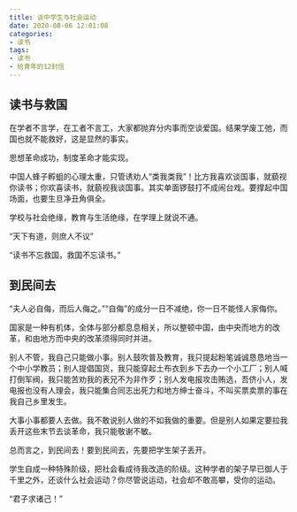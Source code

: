 ```yaml
---
title: 谈中学生与社会运动
date: 2020-08-06 12:01:08
categories:
- 读书
tags:
- 读书
- 给青年的12封信
---
```


## 读书与救国

在学者不言学，在工者不言工，大家都抛弃分内事而空谈爱国。结果学废工弛，而国也就不能救好，这是显然的事实。

思想革命成功，制度革命才能实现。

中国人蜂子孵蛆的心理太重，只管诱劝人“类我类我”！比方我喜欢谈国事，就藐视你读书；你欢喜读书，就藐视我谈国事。其实单面锣鼓打不成闹台戏。要撑起中国场面，也要生旦净丑角俱全。

学校与社会绝缘，教育与生活绝缘，在学理上就说不通。

“天下有道，则庶人不议”

“读书不忘救国，救国不忘读书。”

## 到民间去

“夫人必自侮，而后人侮之。”“自侮”的成分一日不减绝，你一日不能怪人家侮你。

国家是一种有机体，全体与部分都息息相关，所以整顿中国，由中央而地方的改革，和由地方而中央的改革须得同时并进。

别人不管，我自己只能做小事。别人鼓吹普及教育，我只提起粉笔诚诚恳恳地当一个中小学教员；别人提倡国货，我只能穿起土布衣到乡下去办一个小工厂；别人喊打倒军阀，我只能苦劝我的表兄不为非作歹；别人发电报攻击贿选，吾侪小人，发电报也没有人理会，我只能集合同志出死力和地方绅士奋斗，不叫买票卖票的事在我自己乡里发生。

大事小事都要人去做。我不敢说别人做的不如我做的重要。但是别人如果定要拉我丢开这些末节去谈革命，我只能敬谢不敏。

总而言之，到民间去！要到民间去，先要把学生架子丢开。

学生自成一种特殊阶级，把社会看成待我改造的阶级。这种学者的架子早已御人于千里之外，还谈什么社会运动？你尽管说运动，社会却不敢高攀，受你的运动。

“君子求诸己！”
